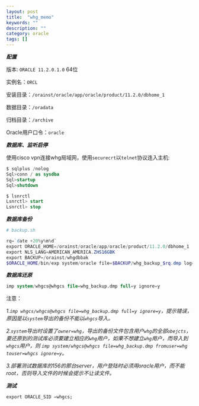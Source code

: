 ```yaml
---
layout: post
title:  "whg_memo"
keywords: ""
description: ""
category: oracle
tags: []
---
```


***配置***

版本: `ORACLE 11.2.0.1.0` 64位

实例名：`ORCL`

安装目录：`/orainst/oracle/app/oracle/product/11.2.0/dbhome_1`

数据目录：`/oradata`

归档目录：`/archive`

Oracle用户口令：`oracle`

***数据库、监听启停***

使用cisco vpn连接whg局域网，使用`securecrt`以`telnet`协议连入主机:

```sql
$ sqlplus /nolog
Sql>conn / as sysdba
Sql>startup
Sql>shutdown
```

```sql   
$ lsnrctl
Lsnrctl> start
Lsnrctl> stop
```	

***数据库备份***

```PowerShell
# backup.sh

rq=`date +20%y%m%d`
export ORACLE_HOME=/orainst/oracle/app/oracle/product/11.2.0/dbhome_1
export NLS_LANG=AMERICAN_AMERICA.ZHS16GBK
export BACKUP=/orainst/whgdbbak
$ORACLE_HOME/bin/exp system/oracle file=$BACKUP/whg_backup_$rq.dmp log=$BACKUP/whg_backup_$rq.log owner=whg rows=y
```	

***数据库还原***

```sql  
imp system/whgcs@whgcs file=whg_backup.dmp full=y ignore=y
```	

注意：

*1.`imp whgcs/whgcs@whgcs file=whg_backup.dmp full=y ignore=y`，提示错误，原因是以`system`导出的备份不能以`whgcs`导入。*

*2.`system`导出时设置了`owner=whg`，导出的备份文件包含用户`whg`的全部`obejcts`，要还原到的测试库必须要建立相应的`whg`用户，如果不想建立`whg`用户，而导入到`whgcs`用户，则 `imp system/whgcs@whgcs file=whg_backup.dmp fromuser=whg touser=whgcs ignore=y`。*

*3.部署测试数据库的156的那台server，用户登陆时必须用oracle用户，而不能root，否则导入文件的时候会提示不让读文件。*

***测试***

```sql   
export ORACLE_SID =whgcs;
```	


